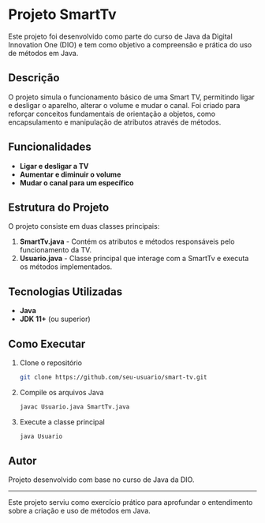 # Projeto SmartTv

Este projeto foi desenvolvido como parte do curso de Java da Digital Innovation One (DIO) e tem como objetivo a compreensão e prática do uso de métodos em Java.

## Descrição

O projeto simula o funcionamento básico de uma Smart TV, permitindo ligar e desligar o aparelho, alterar o volume e mudar o canal. Foi criado para reforçar conceitos fundamentais de orientação a objetos, como encapsulamento e manipulação de atributos através de métodos.

## Funcionalidades

- **Ligar e desligar a TV**
- **Aumentar e diminuir o volume**
- **Mudar o canal para um específico**

## Estrutura do Projeto

O projeto consiste em duas classes principais:

1. **SmartTv.java** - Contém os atributos e métodos responsáveis pelo funcionamento da TV.
2. **Usuario.java** - Classe principal que interage com a SmartTv e executa os métodos implementados.

## Tecnologias Utilizadas

- **Java**
- **JDK 11+** (ou superior)

## Como Executar

1. Clone o repositório
   ```sh
   git clone https://github.com/seu-usuario/smart-tv.git
   ```
2. Compile os arquivos Java
   ```sh
   javac Usuario.java SmartTv.java
   ```
3. Execute a classe principal
   ```sh
   java Usuario
   ```

## Autor

Projeto desenvolvido com base no curso de Java da DIO.

---

Este projeto serviu como exercício prático para aprofundar o entendimento sobre a criação e uso de métodos em Java.
